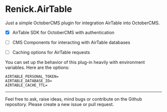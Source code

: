 # Renick.AirTable

Just a simple OctoberCMS plugin for integration AirTable into OctoberCMS.

- [x] AirTable SDK for OctoberCMS with authentication
- [ ] CMS Components for interacting with AirTable databases
- [ ] Caching options for AirTable requests



You can set up the behavior of this plug-in heavily with environment variables. Here are the options:

```dotenv
AIRTABLE_PERSONAL_TOKEN=
AIRTABLE_DATABASE_ID=
AIRTABLE_CACHE_TTL=
```

---


Feel free to ask, raise ideas, mind bugs or contribute on the Github repository. Please create a new issue or pull
request.
